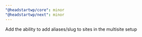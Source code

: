 ```yaml
---
"@headstartwp/core": minor
"@headstartwp/next": minor
---
```


Add the ability to add aliases/slug to sites in the multisite setup
